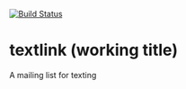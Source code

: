[![Build Status](https://travis-ci.org/noahgoldman/textlink.png?branch=master)](https://travis-ci.org/noahgoldman/textlink)

textlink (working title)
=======================

A mailing list for texting
